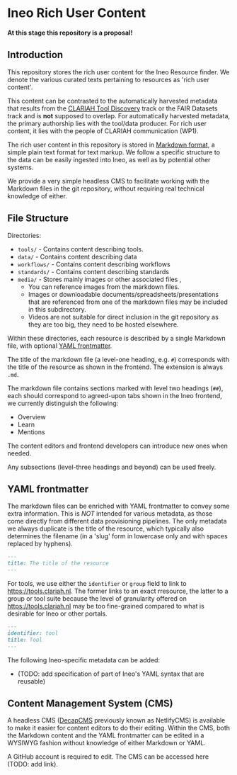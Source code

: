 # Ineo Rich User Content

**At this stage this repository is a proposal!**

## Introduction

This repository stores the rich user content for the Ineo Resource finder. We
denote the various curated texts pertaining to resources as 'rich user
content'.

This content can be contrasted to the automatically harvested metadata that
results from the [CLARIAH Tool
Discovery](https://github.com/CLARIAH/tool-discovery) track or the FAIR
Datasets track and is **not** supposed to overlap. For automatically harvested
metadata, the primary authorship lies with the tool/data producer. For rich
user content, it lies with the people of CLARIAH communication (WP1).

The rich user content in this repository is stored in [Markdown
format](https://www.markdownguide.org/basic-syntax), a simple plain text format
for text markup. We follow a specific structure to the data can be easily
ingested into Ineo, as well as by potential other systems.

We provide a very simple headless CMS to facilitate working with the Markdown
files in the git repository, without requiring real technical knowledge of either.

## File Structure


Directories:

* ``tools/`` - Contains content describing tools. 
* ``data/`` -  Contains content describing data
* ``workflows/`` -  Contains content describing workflows
* ``standards/`` -  Contains content describing standards
* ``media/`` - Stores mainly images or other associated files ,
    * You can reference images from the markdown files.
    * Images or downloadable documents/spreadsheets/presentations that are referenced from one of the markdown files may be included in this subdirectory.
    * Videos are not suitable for direct inclusion in the git repository as they are too big, they need to be hosted elsewhere.

Within these directories, each resource is described by a single Markdown file,
with optional [YAML frontmatter](#yaml-frontmatter).

The title of the markdown file (a level-one heading, e.g. `#`) corresponds with
the title of the resource as shown in the frontend. The extension is always `.md`.

The markdown file contains sections marked with level two headings (`##`), each should correspond to agreed-upon tabs shown in the Ineo frontend, we currently distinguish the following:

* Overview
* Learn
* Mentions

The content editors and frontend developers can introduce new ones when needed.

Any subsections (level-three headings and beyond) can be used freely.
    
## YAML frontmatter

The markdown files can be enriched with YAML frontmatter to convey some extra
information. This is *NOT* intended for various metadata, as those come
directly from different data provisioning pipelines. The only metadata we
always duplicate is the title of the resource, which typically also determines
the filename (in a 'slug' form in lowercase only and with spaces replaced by
hyphens).

```markdown
---
title: The title of the resource
---
```

For tools, we use either the `identifier` or `group` field to link to
<https://tools.clariah.nl>. The former links to an exact rresource, the latter
to a group or tool suite because the level of granularity offered on
<https://tools.clariah.nl> may be too fine-grained compared to what is
desirable for Ineo or other portals. 

```markdown
---
identifier: tool
title: Tool
---
```

The following Ineo-specific metadata can be added:

* (TODO: add specification of part of Ineo's YAML syntax that are reusable)

## Content Management System (CMS)

A headless CMS ([DecapCMS](https://decapcms.org/) previously known as
NetlifyCMS) is available to make it easier for content editors to do their
editing. Within the CMS, both the Markdown content and the YAML frontmatter can
be edited in a WYSIWYG fashion without knowledge of either Markdown or YAML.

A GitHub account is required to edit. The CMS can be accessed here (TODO: add
link).
